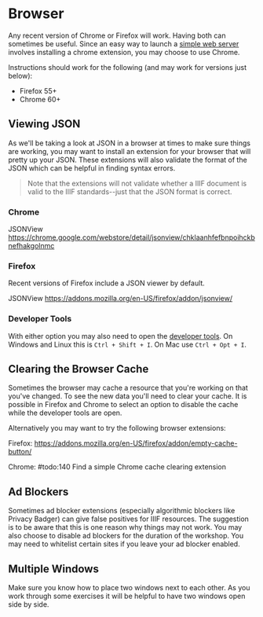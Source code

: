 # Browser

Any recent version of Chrome or Firefox will work. Having both can sometimes be useful. Since an easy way to launch a [simple web server](web-server.md) involves installing a chrome extension, you may choose to use Chrome.

Instructions should work for the following (and may work for versions just below):
- Firefox 55+
- Chrome 60+

## Viewing JSON

As we'll be taking a look at JSON in a browser at times to make sure things are working, you may want to install an extension for your browser that will pretty up your JSON. These extensions will also validate the format of the JSON which can be helpful in finding syntax errors.

> Note that the extensions will not validate whether a IIIF document is valid to the IIIF standards--just that the JSON format is correct.

### Chrome

JSONView
https://chrome.google.com/webstore/detail/jsonview/chklaanhfefbnpoihckbnefhakgolnmc

### Firefox

Recent versions of Firefox include a JSON viewer by default.

JSONView
https://addons.mozilla.org/en-US/firefox/addon/jsonview/

### Developer Tools

With either option you may also need to open the [developer tools](https://developer.mozilla.org/en-US/docs/Tools). On Windows and Linux this is `Ctrl + Shift + I`. On Mac use `Ctrl + Opt + I`.

## Clearing the Browser Cache

Sometimes the browser may cache a resource that you're working on that you've changed. To see the new data you'll need to clear your cache. It is possible in Firefox and Chrome to select an option to disable the cache while the developer tools are open.

Alternatively you may want to try the following browser extensions:

Firefox: https://addons.mozilla.org/en-US/firefox/addon/empty-cache-button/

Chrome: #todo:140 Find a simple Chrome cache clearing extension

## Ad Blockers

Sometimes ad blocker extensions (especially algorithmic blockers like Privacy Badger) can give false positives for IIIF resources. The suggestion is to be aware that this is one reason why things may not work. You may also choose to disable ad blockers for the duration of the workshop. You may need to whitelist certain sites if you leave your ad blocker enabled.

## Multiple Windows

Make sure you know how to place two windows next to each other. As  you work through some exercises it will be helpful to have two windows open side by side.
